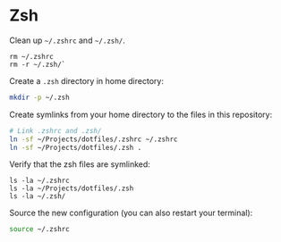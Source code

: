 # Zsh

Clean up `~/.zshrc` and `~/.zsh/`.
```
rm ~/.zshrc
rm -r ~/.zsh/`
```

Create a `.zsh` directory in home directory:
```bash
mkdir -p ~/.zsh
```

Create symlinks from your home directory to the files in this repository:

```bash
# Link .zshrc and .zsh/
ln -sf ~/Projects/dotfiles/.zshrc ~/.zshrc
ln -sf ~/Projects/dotfiles/.zsh .
```

Verify that the zsh files are symlinked:
```
ls -la ~/.zshrc
ls -la ~/Projects/dotfiles/.zsh
ls -la ~/.zsh/
```

Source the new configuration (you can also restart your terminal):
```bash
source ~/.zshrc
```

